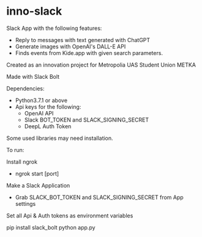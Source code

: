# inno-slack

Slack App with the following features:
- Reply to messages with text generated with ChatGPT
- Generate images with OpenAI's DALL-E API
- Finds events from Kide.app with given search parameters.

Created as an innovation project for Metropolia UAS Student Union METKA

Made with Slack Bolt

Dependencies:

- Python3.7.1 or above
- Api keys for the following:
  - OpenAI API
  - Slack BOT_TOKEN and SLACK_SIGNING_SECRET
  - DeepL Auth Token
  
Some used libraries may need installation.

To run:

Install ngrok
  - ngrok start [port]

Make a Slack Application
  - Grab SLACK_BOT_TOKEN and SLACK_SIGNING_SECRET from App settings

Set all Api & Auth tokens as environment variables
  
pip install slack_bolt
python app.py